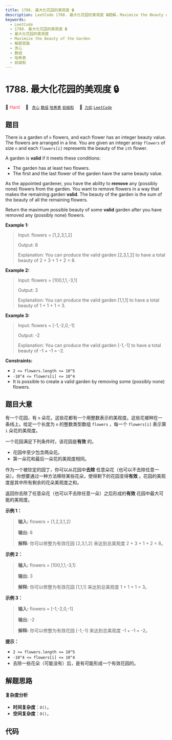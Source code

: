 ```yaml
---
title: 1788. 最大化花园的美观度 🔒
description: LeetCode 1788. 最大化花园的美观度 🔒题解，Maximize the Beauty of the Garden，包含解题思路、复杂度分析以及完整的 JavaScript 代码实现。
keywords:
  - LeetCode
  - 1788. 最大化花园的美观度 🔒
  - 最大化花园的美观度
  - Maximize the Beauty of the Garden
  - 解题思路
  - 贪心
  - 数组
  - 哈希表
  - 前缀和
---
```


# 1788. 最大化花园的美观度 🔒

🔴 <font color=#ff334b>Hard</font>&emsp; 🔖&ensp; [`贪心`](/tag/greedy.md) [`数组`](/tag/array.md) [`哈希表`](/tag/hash-table.md) [`前缀和`](/tag/prefix-sum.md)&emsp; 🔗&ensp;[`力扣`](https://leetcode.cn/problems/maximize-the-beauty-of-the-garden) [`LeetCode`](https://leetcode.com/problems/maximize-the-beauty-of-the-garden)

## 题目

There is a garden of `n` flowers, and each flower has an integer beauty value.
The flowers are arranged in a line. You are given an integer array `flowers`
of size `n` and each `flowers[i]` represents the beauty of the `ith` flower.

A garden is **valid** if it meets these conditions:

  * The garden has at least two flowers.
  * The first and the last flower of the garden have the same beauty value.

As the appointed gardener, you have the ability to **remove** any (possibly
none) flowers from the garden. You want to remove flowers in a way that makes
the remaining garden **valid**. The beauty of the garden is the sum of the
beauty of all the remaining flowers.

Return the maximum possible beauty of some **valid** garden after you have
removed any (possibly none) flowers.



**Example 1:**

> 
> 
> Input: flowers = [1,2,3,1,2]
> 
> 
> 
> Output: 8
> 
> 
> 
> Explanation: You can produce the valid garden [2,3,1,2] to have a total beauty of 2 + 3 + 1 + 2 = 8.

**Example 2:**

> 
> 
> Input: flowers = [100,1,1,-3,1]
> 
> 
> 
> Output: 3
> 
> 
> 
> Explanation: You can produce the valid garden [1,1,1] to have a total beauty of 1 + 1 + 1 = 3.
> 
> 

**Example 3:**

> 
> 
> Input: flowers = [-1,-2,0,-1]
> 
> 
> 
> Output: -2
> 
> 
> 
> Explanation: You can produce the valid garden [-1,-1] to have a total beauty of -1 + -1 = -2.
> 
> 

**Constraints:**

  * `2 <= flowers.length <= 10^5`
  * `-10^4 <= flowers[i] <= 10^4`
  * It is possible to create a valid garden by removing some (possibly none) flowers.


## 题目大意

有一个花园，有 `n` 朵花，这些花都有一个用整数表示的美观度。这些花被种在一条线上。给定一个长度为 `n` 的整数类型数组 `flowers` ，每一个
`flowers[i]` 表示第 `i` 朵花的美观度。

一个花园满足下列条件时，该花园是**有效** 的。

  * 花园中至少包含两朵花。
  * 第一朵花和最后一朵花的美观度相同。

作为一个被钦定的园丁，你可以从花园中**去除** 任意朵花（也可以不去除任意一朵）。你想要通过一种方法移除某些花朵，使得剩下的花园变得**有效**
。花园的美观度是其中所有剩余的花朵美观度之和。

返回你去除了任意朵花（也可以不去除任意一朵）之后形成的**有效** 花园中最大可能的美观度。



**示例 1：**

> 
> 
> 
> 
> 
> **输入:** flowers = [1,2,3,1,2]
> 
> **输出:** 8
> 
> **解释:** 你可以修整为有效花园 [2,3,1,2] 来达到总美观度 2 + 3 + 1 + 2 = 8。

**示例 2：**

> 
> 
> 
> 
> 
> **输入:** flowers = [100,1,1,-3,1]
> 
> **输出:** 3
> 
> **解释:** 你可以修整为有效花园 [1,1,1] 来达到总美观度 1 + 1 + 1 = 3。
> 
> 

**示例 3：**

> 
> 
> 
> 
> 
> **输入:** flowers = [-1,-2,0,-1]
> 
> **输出:** -2
> 
> **解释:** 你可以修整为有效花园 [-1,-1] 来达到总美观度 -1 + -1 = -2。
> 
> 



**提示：**

  * `2 <= flowers.length <= 10^5`
  * `-10^4 <= flowers[i] <= 10^4`
  * 去除一些花朵（可能没有）后，是有可能形成一个有效花园的。


## 解题思路

#### 复杂度分析

- **时间复杂度**：`O()`，
- **空间复杂度**：`O()`，

## 代码

```javascript

```
